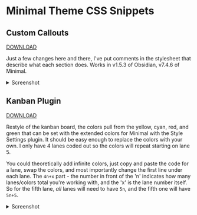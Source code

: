 # Minimal Theme CSS Snippets

## Custom Callouts

[DOWNLOAD](calloutsOutline.md)

Just a few changes here and there, I've put comments in the stylesheet that describe what each section does. Works in v1.5.3 of Obsidian, v7.4.6 of Minimal.

<details>
  <summary> Screenshot</summary>
  
![image](https://github.com/spacewitches/Obsidian/assets/127813090/75cfa731-abe7-4aa6-9180-4c6aacd85bab)

![image](https://github.com/spacewitches/Obsidian/assets/127813090/d14ff84c-5d5d-444f-9643-34528610ea69)

</details>

## Kanban Plugin

[DOWNLOAD](kanbanPlugin.css)

Restyle of the kanban board, the colors pull from the yellow, cyan, red, and green that can be set with the extended colors for Minimal with the Style Settings plugin. It should be easy enough to replace the colors with your own. I only have 4 lanes coded out so the colors will repeat starting on lane 5. 

You could theoretically add infinite colors, just copy and paste the code for a lane, swap the colors, and most importantly change the first line under each lane. The `4n+x` part - the number in front of the 'n' indicates how many lanes/colors total you're working with, and the 'x' is the lane number itself. So for the fifth lane, *all* lanes will need to have `5n`, and the fifth one will have `5n+5`. 

<details>
  <summary> Screenshot</summary>

![image](https://github.com/spacewitches/Obsidian/assets/127813090/36b32c51-439c-497f-8482-f49a46352478)

</details>
